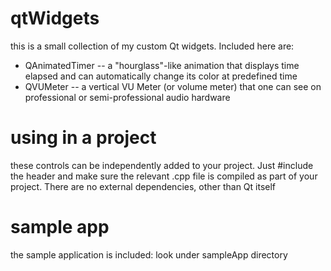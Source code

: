 # qtWidgets
this is a small collection of my custom Qt widgets.  Included here are:
* QAnimatedTimer -- a "hourglass"-like animation that displays time elapsed and can automatically change its color at predefined time
* QVUMeter -- a vertical VU Meter (or volume meter) that one can see on professional or semi-professional audio hardware

# using in a project
these controls can be independently added to your project.  Just #include the header and make sure the relevant .cpp file is compiled as part of your project.  There are no external dependencies, other than Qt itself

# sample app
the sample application is included: look under sampleApp directory
